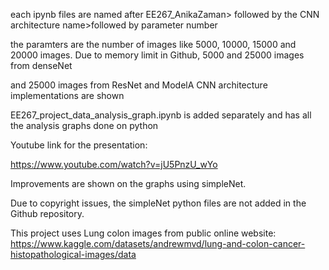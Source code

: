 each ipynb files are named after EE267_AnikaZaman> followed by the CNN architecture name>followed by parameter number

the paramters are the number of images like 5000, 10000, 15000 and 20000 images. Due to memory limit in Github, 5000 and 25000 images from denseNet 

and 25000 images from ResNet and ModelA CNN architecture implementations are shown

EE267_project_data_analysis_graph.ipynb is added separately and has all the analysis graphs done on  python

Youtube link for the presentation:

https://www.youtube.com/watch?v=jU5PnzU_wYo

Improvements are shown on the graphs using simpleNet. 

Due to copyright issues, the simpleNet python files are not added in the Github repository.

This project uses Lung colon images from public online website: https://www.kaggle.com/datasets/andrewmvd/lung-and-colon-cancer-histopathological-images/data 
